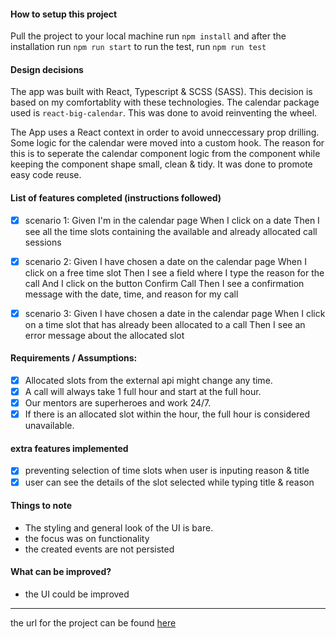 #### How to setup this project

Pull the project to your local machine
run `npm install` and after the installation run `npm run start`
to run the test, run `npm run test`

#### Design decisions

The app was built with React, Typescript & SCSS (SASS). This decision is based on my comfortablity with these technologies. The calendar package used is `react-big-calendar`. This was done to avoid reinventing the wheel.

The App uses a React context in order to avoid unneccessary prop drilling. Some logic for the calendar were moved into a custom hook. The reason for this is to seperate the calendar component logic from the component while keeping the component shape small, clean & tidy. It was done to promote easy code reuse.

#### List of features completed (instructions followed)

- [x] scenario 1:
      Given I'm in the calendar page
      When I click on a date
      Then I see all the time slots containing the available and already allocated call sessions

- [x] scenario 2:
      Given I have chosen a date on the calendar page
      When I click on a free time slot
      Then I see a field where I type the reason for the call
      And I click on the button Confirm Call
      Then I see a confirmation message with the date, time, and reason for my call

- [x] scenario 3:
      Given I have chosen a date in the calendar page
      When I click on a time slot that has already been allocated to a call
      Then I see an error message about the allocated slot

#### Requirements / Assumptions:

- [x] Allocated slots from the external api might change any time.
- [x] A call will always take 1 full hour and start at the full hour.
- [x] Our mentors are superheroes and work 24/7.
- [x] If there is an allocated slot within the hour, the full hour is considered unavailable.

#### extra features implemented

- [x] preventing selection of time slots when user is inputing reason & title
- [x] user can see the details of the slot selected while typing title & reason

#### Things to note

- The styling and general look of the UI is bare.
- the focus was on functionality
- the created events are not persisted

#### What can be improved?

- the UI could be improved

---

the url for the project can be found [here](https://glittery-piroshki-6eec08.netlify.app/)
